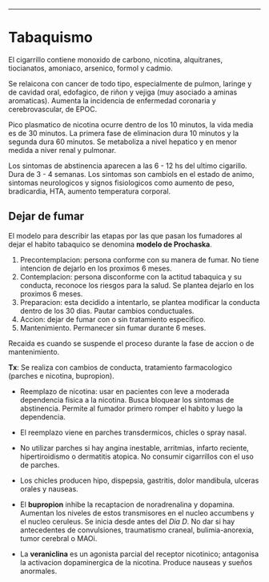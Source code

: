 - - -
# Tabaquismo

El cigarrillo contiene monoxido de carbono, nicotina, alquitranes, tiocianatos, amoniaco, arsenico, formol y cadmio.

Se relaicona con cancer de todo tipo, especialmente de pulmon, laringe y de cavidad oral, edofagico, de riñon y vejiga (muy asociado a aminas aromaticas). Aumenta la incidencia de enfermedad coronaria y cerebrovascular, de EPOC.

Pico plasmatico de nicotina ocurre dentro de los 10 minutos, la vida media es de 30 minutos. La primera fase de eliminacion dura 10 minutos y la segunda dura 60 minutos. Se metaboliza a nivel hepatico y en  menor medida a niver renal y pulmonar.

Los sintomas de abstinencia aparecen a las 6 - 12 hs del ultimo cigarillo. Dura de 3 - 4 semanas. Los sintomas son cambiols en el estado de animo, sintomas neurologicos y signos fisiologicos como aumento de peso, bradicardia, HTA, aumento temperatura corporal.

## Dejar de fumar

El modelo para describir las etapas por las que pasan los fumadores al dejar el habito tabaquico se denomina **modelo de Prochaska**.

1. Precontemplacion: persona conforme con su manera de fumar. No tiene intencion de dejarlo en los proximos 6 meses.
2. Contemplacion: persona disconforme con la actitud tabaquica y su conducta, reconoce los riesgos para la salud. Se plantea dejarlo en los proximos 6 meses.
3. Preparacion: esta decidido a intentarlo, se plantea modificar la conducta dentro de los 30 dias. Pautar cambios conductuales.
4. Accion: dejar de fumar con o sin tratamiento especifico.
5. Mantenimiento. Permanecer sin fumar durante 6 meses.

Recaida es cuando se suspende el proceso durante la fase de accion o de mantenimiento.

**Tx**: Se realiza con cambios de conducta, tratamiento farmacologico (parches e nicotina, bupropion).

- Reemplazo de nicotina: usar en pacientes con leve a moderada dependencia fisica a la nicotina. Busca bloquear los sintomas de abstinencia. Permite al fumador primero romper el habito y luego la dependencia.
- El reemplazo viene en parches transdermicos, chicles o spray nasal.
- No utilizar parches si hay angina inestable, arritmias, infarto reciente, hipertiroidismo o dermatitis atopica. No consumir cigarrillos con el uso de parches.
- Los chicles producen hipo, dispepsia, gastritis, dolor mandibula, ulceras orales y nauseas.

- El **bupropion** inhibe la recaptacion de noradrenalina y dopamina. Aumentan los niveles de estos transmisores en el nucleo accumbens y el nucleo ceruleus. Se inicia desde antes del *Dia D*. No dar si hay antecedentes de convulsiones, traumatismo craneal, bulimia-anorexia, tumor cerebral o MAOi.

- La **veraniclina** es un agonista parcial del receptor nicotinico; antagonisa la activacion dopaminergica de la nicotina. Produce nauseas y sueños anormales.
